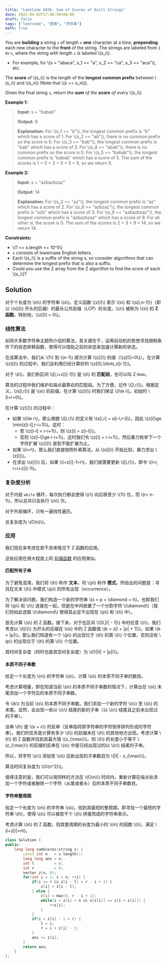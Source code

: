 ```yaml
---
title: "LeetCode 6036. Sum of Scores of Built Strings"
date: 2022-04-03T17:48:50+08:00
draft: false
tags: ["leetcode", "困难", "字符串"]
math: true
---
```


You are **building** a string `s` of length `n` **one** character at a time, **prepending** each new character to the **front** of the string. The strings are labeled from `1` to `n`, where the string with length `i` is labeled \\(s_i\\).

- For example, for \\(s = "abaca", s_1 == "a", s_2 == "ca", s_3 == "aca"\\), etc.

The **score** of \\(s_i\\) is the length of the **longest common prefix** between \\(s_i\\) and \\(s_n\\) (Note that \\(s == s_n\\)).

Given the final string `s`, return *the **sum** of the **score** of every* \\(s_i\\).

<!--more-->

**Example 1:**

> **Input:** s = "babab"
>
> **Output:** 9
>
> **Explanation:**
> For \\(s_1 == "b"\\), the longest common prefix is "b" which has a score of 1.
> For \\(s_2 == "ab"\\), there is no common prefix so the score is 0.
> For \\(s_3 == "bab"\\), the longest common prefix is "bab" which has a score of 3.
> For \\(s_4 == "abab"\\), there is no common prefix so the score is 0.
> For \\(s_5 == "babab"\\), the longest common prefix is "babab" which has a score of 5.
> The sum of the scores is 1 + 0 + 3 + 0 + 5 = 9, so we return 9.

**Example 2:**

> **Input:** s = "azbazbzaz"
>
> **Output:** 14
>
> **Explanation:**
> For \\(s_2 == "az"\\), the longest common prefix is "az" which has a score of 2.
> For \\(s_6 == "azbzaz"\\), the longest common prefix is "azb" which has a score of 3.
> For \\(s_9 == "azbazbzaz"\\), the longest common prefix is "azbazbzaz" which has a score of 9.
> For all other si, the score is 0.
> The sum of the scores is 2 + 3 + 9 = 14, so we return 14.

**Constraints:**

- \\(1 <= s.length <= 10^5\\)
- `s` consists of lowercase English letters.
- Each \\(s_i\\) is a suffix of the string s, so consider algorithms that can determine the longest prefix that is also a suffix.
- Could you use the Z array from the Z algorithm to find the score of each \\(s_i\\)?

## Solution

对于个长度为 \\(n\\) 的字符串 \\(s\\)。定义函数 \\(z[i]\\) 表示 \\(s\\) 和 \\(s[i,n-1]\\)（即以 \\(s[i]\\) 开头的后缀）的最长公共前缀（LCP）的长度。\\)z\\) 被称为 \\(s\\) 的 **Z 函数**。特别地，\\)z[0] = 0\\)。

### 线性算法

如同大多数字符串主题所介绍的算法，其关键在于，运用自动机的思想寻找限制条件下的状态转移函数，使得可以借助之前的状态来加速计算新的状态。

在该算法中，我们从 \\(1\\) 到 \\(n-1\\) 顺次计算 \\(z[i]\\) 的值（\\)z[0]=0\\)）。在计算 \\(z[i]\\) 的过程中，我们会利用已经计算好的 \\(z[0],\ldots,z[i-1]\\)。

对于 \\(i\\)，我们称区间 \\([i,i+z[i]-1]\\) 是 \\(i\\) 的 **匹配段**，也可以叫 Z-box。

算法的过程中我们维护右端点最靠右的匹配段。为了方便，记作 \\([l,r]\\)。根据定义，\\)s[l,r]\\) 是 \\(s\\) 的前缀。在计算 \\(z[i]\\) 时我们保证 \\(l\le i\\)。初始时 \\(l=r=0\\)。

在计算 \\(z[i]\\) 的过程中：

- 如果 \\(i\le r\\)，那么根据 \\([l,r]\\) 的定义有 \\(s[i,r] = s[i-l,r-l]\\)，因此 \\(z[i]\ge \min(z[i-l],r-i+1)\\)。这时：
  - 若 \\(z[i-l] < r-i+1\\)，则 \\(z[i] = z[i-l]\\)。
  - 否则 \\(z[i-l]\ge r-i+1\\)，这时我们令 \\(z[i] = r-i+1\\)，然后暴力枚举下一个字符扩展 \\(z[i]\\) 直到不能扩展为止。
- 如果 \\(i>r\\)，那么我们直接按照朴素算法，从 \\(s[i]\\) 开始比较，暴力求出 \\(z[i]\\)。
- 在求出 \\(z[i]\\) 后，如果 \\(i+z[i]-1>r\\)，我们就需要更新 \\([l,r]\\)，即令 \\(l=i, r=i+z[i]-1\\)。

### 复杂度分析

对于内层 `while` 循环，每次执行都会使得 \\(r\\) 向后移至少 \\(1\\) 位，而 \\(r< n-1\\)，所以总共只会执行 \\(n\\) 次。

对于外层循环，只有一遍线性遍历。

总复杂度为 \\(O(n)\\)。

### 应用

我们现在来考虑在若干具体情况下 Z 函数的应用。

这些应用在很大程度上同 [前缀函数](./kmp.md) 的应用类似。

#### 匹配所有子串

为了避免混淆，我们将 \\(t\\) 称作 **文本**，将 \\(p\\) 称作 **模式**。所给出的问题是：寻找在文本 \\(t\\) 中模式 \\(p\\) 的所有出现（occurrence）。

为了解决该问题，我们构造一个新的字符串 \\(s = p + \diamond + t\\)，也即我们将 \\(p\\) 和 \\(t\\) 连接在一起，但是在中间放置了一个分割字符 \\(\diamond\\)（我们将如此选取 \\(\diamond\\) 使得其必定不出现在 \\(p\\) 和 \\(t\\) 中）。

首先计算 \\(s\\) 的 Z 函数。接下来，对于在区间 \\([0,|t| - 1]\\) 中的任意 \\(i\\)，我们考虑以 \\(t[i]\\) 为开头的后缀在 \\(s\\) 中的 Z 函数值 \\(k = z[i + |p| + 1]\\)。如果 \\(k = |p|\\)，那么我们知道有一个 \\(p\\) 的出现位于 \\(t\\) 的第 \\(i\\) 个位置，否则没有 \\(p\\) 的出现位于 \\(t\\) 的第 \\(i\\) 个位置。

其时间复杂度（同时也是其空间复杂度）为 \\(O(|t| + |p|)\\)。

#### 本质不同子串数

给定一个长度为 \\(n\\) 的字符串 \\(s\\)，计算 \\(s\\) 的本质不同子串的数目。

考虑计算增量，即在知道当前 \\(s\\) 的本质不同子串数的情况下，计算出在 \\(s\\) 末尾添加一个字符后的本质不同子串数。

令 \\(k\\) 为当前 \\(s\\) 的本质不同子串数。我们添加一个新的字符 \\(c\\) 至 \\(s\\) 的末尾。显然，会出现一些以 \\(c\\) 结尾的新的子串（以 \\(c\\) 结尾且之前未出现过的子串）。

设串 \\(t\\) 是 \\(s + c\\) 的反串（反串指将原字符串的字符倒序排列形成的字符串）。我们的任务是计算有多少 \\(t\\) 的前缀未在 \\(t\\) 的其他地方出现。考虑计算 \\(t\\) 的 Z 函数并找到其最大值 \\(z_{\max}\\)。则 \\(t\\) 的长度小于等于 \\(z_{\max}\\) 的前缀的反串在 \\(s\\) 中是已经出现过的以 \\(c\\) 结尾的子串。

所以，将字符 \\(c\\) 添加至 \\(s\\) 后新出现的子串数目为 \\(|t| - z_{\max}\\)。

算法时间复杂度为 \\(O(n^2)\\)。

值得注意的是，我们可以用同样的方法在 \\(O(n)\\) 时间内，重新计算在端点处添加一个字符或者删除一个字符（从尾或者头）后的本质不同子串数目。

#### 字符串整周期

给定一个长度为 \\(n\\) 的字符串 \\(s\\)，找到其最短的整周期，即寻找一个最短的字符串 \\(t\\)，使得 \\(s\\) 可以被若干个 \\(t\\) 拼接而成的字符串表示。

考虑计算 \\(s\\) 的 Z 函数，则其整周期的长度为最小的 \\(n\\) 的因数 \\(i\\)，满足 \\(i+z[i]=n\\)。

```cpp
class Solution {
public:
    long long sumScores(string s) {
        const int n   = s.length();
        long long ans = n;
        int l         = 0;
        int r         = 0;
        vector z(n, 0);
        for(int i = 1; i < n; ++i) {
            if(i <= r && z[i - l] < r - i + 1) {
                z[i] = z[i - l];
            } else {
                z[i] = max(0, r - i + 1);
                while(i + z[i] < n && s[z[i]] == s[i + z[i]]) {
                    ++z[i];
                }
            }
            if(i + z[i] - 1 > r) {
                l = i;
                r = i + z[i] - 1;
            }
            ans += z[i];
        }
        return ans;
    }
};
```
